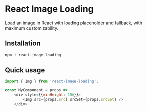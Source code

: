 # React Image Loading

Load an image in React with loading placeholder and fallback, with maximum customizability.

## Installation

`npm i react-image-loading`

## Quick usage

```js
import { Img } from 'react-image-loading';

const MyComponent = props =>
    <div style={{minHeight: 150}}>
        <Img src={props.src} srcSet={props.srcSet} />
    </div>
```